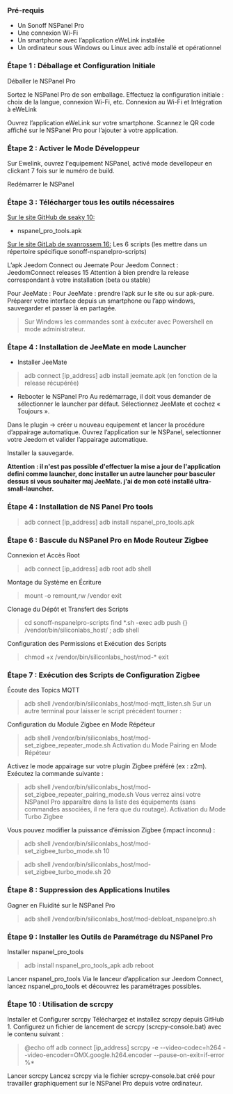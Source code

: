 ### Pré-requis
- Un Sonoff NSPanel Pro
- Une connexion Wi-Fi
- Un smartphone avec l’application eWeLink installée
- Un ordinateur sous Windows ou Linux avec adb installé et opérationnel


### Étape 1 : Déballage et Configuration Initiale
Déballer le NSPanel Pro

Sortez le NSPanel Pro de son emballage.
Effectuez la configuration initiale : choix de la langue, connexion Wi-Fi, etc.
Connexion au Wi-Fi et Intégration à eWeLink

Ouvrez l’application eWeLink sur votre smartphone.
Scannez le QR code affiché sur le NSPanel Pro pour l’ajouter à votre application.

### Étape 2 : Activer le Mode Développeur
Sur Ewelink, ouvrez l'equipement NSPanel, activé mode devellopeur en clickant 7 fois sur le numéro de build.

Redémarrer le NSPanel

### Étape 3 : Télécharger tous les outils nécessaires
<u>Sur le site GitHub de seaky 10:</u>
- nspanel_pro_tools.apk

<u>Sur le site GitLab de svanrossem 16:</u>
Les 6 scripts (les mettre dans un répertoire spécifique sonoff-nspanelpro-scripts)

L’apk Jeedom Connect ou Jeemate
Pour Jeedom Connect : JeedomConnect releases 15
Attention à bien prendre la release correspondant à votre installation (beta ou stable)

Pour JeeMate : Pour JeeMate : prendre l’apk sur le site ou sur apk-pure.
Préparer votre interface depuis un smartphone ou l’app windows, sauvegarder et passer là en partagée.

> Sur Windows les commandes sont à exécuter avec Powershell en mode administrateur.


### Étape 4  : Installation de JeeMate en mode Launcher
- Installer JeeMate
>adb connect [ip_address]
adb install jeemate.apk (en fonction de la release récupérée)

- Rebooter le NSPanel Pro
Au redémarrage, il doit vous demander de sélectionner le launcher par défaut. Sélectionnez JeeMate et cochez « Toujours ».

Dans le plugin → créer u nouveau equipement et lancer la procédure d’appairage automatique.
Ouvrez l’application sur le NSPanel, selectionner votre Jeedom et valider l’appairage automatique.

Installer la sauvegarde.

**Attention : il n'est pas possible d'effectuer la mise a jour de l'application defini comme launcher, donc installer un autre launcher pour basculer dessus si vous souhaiter maj JeeMate. j'ai de mon coté installé ultra-small-launcher.**

### Étape 4  : Installation de NS Panel Pro tools

>adb connect [ip_address]
adb install nspanel_pro_tools.apk

### Étape 6 : Bascule du NSPanel Pro en Mode Routeur Zigbee
Connexion et Accès Root
>adb connect [ip_address]
adb root
adb shell

Montage du Système en Écriture
>mount -o remount,rw /vendor
exit

Clonage du Dépôt et Transfert des Scripts
>cd sonoff-nspanelpro-scripts
find *.sh -exec adb push {} /vendor/bin/siliconlabs_host/ \;
adb shell

Configuration des Permissions et Exécution des Scripts
>chmod +x /vendor/bin/siliconlabs_host/mod-*
exit

### Étape 7 : Exécution des Scripts de Configuration Zigbee
Écoute des Topics MQTT
>adb shell /vendor/bin/siliconlabs_host/mod-mqtt_listen.sh
Sur un autre terminal pour laisser le script précédent tourner :

Configuration du Module Zigbee en Mode Répéteur
>adb shell /vendor/bin/siliconlabs_host/mod-set_zigbee_repeater_mode.sh
Activation du Mode Pairing en Mode Répéteur

Activez le mode appairage sur votre plugin Zigbee préféré (ex : z2m).
Exécutez la commande suivante :
>adb shell /vendor/bin/siliconlabs_host/mod-set_zigbee_repeater_pairing_mode.sh
Vous verrez ainsi votre NSPanel Pro apparaître dans la liste des équipements (sans commandes associées, il ne fera que du routage).
Activation du Mode Turbo Zigbee

Vous pouvez modifier la puissance d’émission Zigbee (impact inconnu) :
>adb shell /vendor/bin/siliconlabs_host/mod-set_zigbee_turbo_mode.sh 10

>adb shell /vendor/bin/siliconlabs_host/mod-set_zigbee_turbo_mode.sh 20

### Étape 8 : Suppression des Applications Inutiles
Gagner en Fluidité sur le NSPanel Pro
>adb shell /vendor/bin/siliconlabs_host/mod-debloat_nspanelpro.sh

### Étape 9 : Installer les Outils de Paramétrage du NSPanel Pro
Installer nspanel_pro_tools
>adb install nspanel_pro_tools_apk
adb reboot

Lancer nspanel_pro_tools
Via le lanceur d’application sur Jeedom Connect, lancez nspanel_pro_tools et découvrez les paramétrages possibles.

### Étape 10 : Utilisation de scrcpy
Installer et Configurer scrcpy
Téléchargez et installez scrcpy depuis GitHub 1.
Configurez un fichier de lancement de scrcpy (scrcpy-console.bat) avec le contenu suivant :
>@echo off
adb connect [ip_address]
scrcpy -e --video-codec=h264 --video-encoder=OMX.google.h264.encoder --pause-on-exit=if-error %*

Lancer scrcpy
Lancez scrcpy via le fichier scrcpy-console.bat créé pour travailler graphiquement sur le NSPanel Pro depuis votre ordinateur.